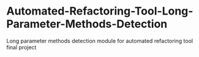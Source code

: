 # Automated-Refactoring-Tool-Long-Parameter-Methods-Detection
Long parameter methods detection module for automated refactoring tool final project
